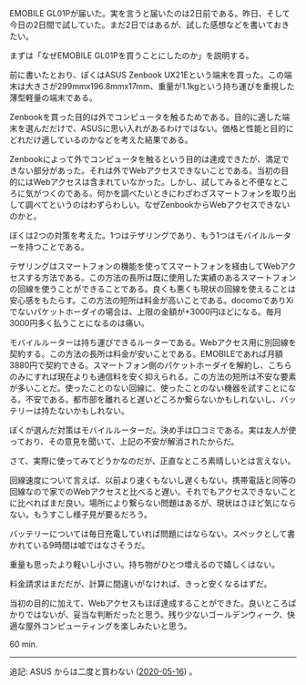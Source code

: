 EMOBILE GL01Pが届いた。実を言うと届いたのは2日前である。昨日、そして今日の2日間で試していた。まだ2日ではあるが、試した感想などを書いておきたい。

まずは「なぜEMOBILE GL01Pを買うことにしたのか」を説明する。

前に書いたとおり、ぼくはASUS Zenbook UX21Eという端末を買った。この端末は大きさが299mmx196.8mmx17mm、重量が1.1kgという持ち運びを重視した薄型軽量の端末である。

Zenbookを買った目的は外でコンピュータを触るためである。目的に適した端末を選んだだけで、ASUSに思い入れがあるわけではない。価格と性能と目的にどれだけ適しているのかなどを考えた結果である。

Zenbookによって外でコンピュータを触るという目的は達成できたが、満足できない部分があった。それは外でWebアクセスできないことである。当初の目的にはWebアクセスは含まれていなかった。しかし、試してみると不便なところに気がつくのである。何かを調べたいときにわざわざスマートフォンを取り出して調べてというのはわずらわしい。なぜZenbookからWebアクセスできないのかと。

ぼくは2つの対策を考えた。1つはテザリングであり、もう1つはモバイルルーターを持つことである。

テザリングはスマートフォンの機能を使ってスマートフォンを経由してWebアクセスする方法である。この方法の長所は既に使用した実績のあるスマートフォンの回線を使うことができることである。良くも悪くも現状の回線を使えることは安心感をもたらす。この方法の短所は料金が高いことである。docomoでありXiでないパケットホーダイの場合は、上限の金額が+3000円ほどになる。毎月3000円多く払うことになるのは痛い。

モバイルルーターは持ち運びできるルーターである。Webアクセス用に別回線を契約する。この方法の長所は料金が安いことである。EMOBILEであれば月額3880円で契約できる。スマートフォン側のパケットホーダイを解約し、こちらのみにすれば現在よりも通信料を安く抑えられる。この方法の短所は不安な要素が多いことだ。使ったことのない回線に、使ったことのない機器を試すことになる。不安である。都市部を離れると遅いどころか繋らないかもしれないし、バッテリーは持たないかもしれない。

ぼくが選んだ対策はモバイルルーターだ。決め手は口コミである。実は友人が使っており、その意見を聞いて、上記の不安が解消されたからだ。

さて、実際に使ってみてどうかなのだが、正直なところ素晴しいとは言えない。

回線速度について言えば、以前より速くもないし遅くもない。携帯電話と同等の回線なので家でのWebアクセスと比べると遅い。それでもアクセスできないことに比べればまだ良い。場所により繋らない問題はあるが、現状はさほど気にならない。もうすこし様子見が要るだろう。

バッテリーについては毎日充電していれば問題にはならない。スペックとして書かれている9時間は嘘ではなさそうだ。

重量も思ったより軽いし小さい。持ち物がひとつ増えるので嬉しくはない。

料金請求はまだだが、計算に間違いがなければ、きっと安くなるはずだ。

当初の目的に加えて、Webアクセスもほぼ達成することができた。良いところばかりではないが、妥当な判断だったと思う。残り少ないゴールデンウィーク、快適な屋外コンピューティングを楽しみたいと思う。

60 min.

---

追記: ASUS からは二度と買わない ([2020-05-16][]) 。

[2020-05-16]: https://blog.bouzuya.net/2020/05/16/
